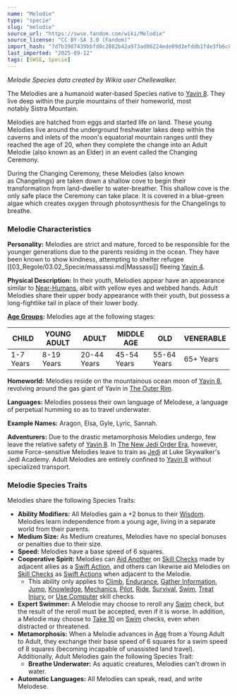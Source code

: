 ```yaml
---
name: "Melodie"
type: "specie"
slug: "melodie"
source_url: "https://swse.fandom.com/wiki/Melodie"
source_license: "CC BY-SA 3.0 (Fandom)"
import_hash: "7d7b3987439bbfd0c2882b42a973ad06224ede09d3efddb1fde3fb6c8278a89c"
last_imported: "2025-09-12"
tags: [SWSE, Specie]
---
```

*Melodie Species data created by Wikia user Chellewalker.*

The Melodies are a humanoid water-based Species native to [Yavin 8](https://swse.fandom.com/wiki/Yavin_8). They live deep within the purple mountains of their homeworld, most notably Sistra Mountain.

Melodies are hatched from eggs and started life on land. These young Melodies live around the underground freshwater lakes deep within the caverns and inlets of the moon's equatorial mountain ranges until they reached the age of 20, when they complete the change into an Adult Melodie (also known as an Elder) in an event called the Changing Ceremony.

During the Changing Ceremony, these Melodies (also known as Changelings) are taken down a shallow cove to begin their transformation from land-dweller to water-breather. This shallow cove is the only safe place the Ceremony can take place. It is covered in a blue-green algae which creates oxygen through photosynthesis for the Changelings to breathe.

### Melodie Characteristics
**Personality:** Melodies are strict and mature, forced to be responsible for the younger generations due to the parents residing in the ocean. They have been known to show kindness, attempting to shelter refugee [[03_Regole/03.02_Specie/massassi.md|Massassi]] fleeing [Yavin 4](https://swse.fandom.com/wiki/Yavin_4).

**Physical Description:** In their youth, Melodies appear have an appearance similar to [Near-Humans](https://swse.fandom.com/wiki/Near-Humans), albit with yellow eyes and webbed hands. Adult Melodies share their upper body appearance with their youth, but possess a long-fightlike tail in place of their lower body.

**[Age Groups](https://swse.fandom.com/wiki/Age_Groups):** Melodies age at the following stages:

| CHILD | YOUNG ADULT | ADULT | MIDDLE AGE | OLD | VENERABLE |
| --- | --- | --- | --- | --- | --- |
| 1-7 Years | 8-19 Years | 20-44 Years | 45-54 Years | 55-64 Years | 65+ Years |

**Homeworld:** Melodies reside on the mountainous ocean moon of [Yavin 8](https://swse.fandom.com/wiki/Yavin_8), revolving around the gas giant of Yavin in [The Outer Rim](https://swse.fandom.com/wiki/The_Outer_Rim).

**Languages:** Melodies possess their own language of Melodese, a language of perpetual humming so as to travel underwater.

**Example Names:** Aragon, Elsa, Gyle, Lyric, Sannah.

**Adventurers:** Due to the drastic metamorphosis Melodies undergo, few leave the relative safety of [Yavin 8](https://swse.fandom.com/wiki/Yavin_8). In [The New Jedi Order Era](https://swse.fandom.com/wiki/The_New_Jedi_Order_Era), however, some Force-sensitive Melodies leave to train as [Jedi](https://swse.fandom.com/wiki/Jedi) at Luke Skywalker's Jedi Academy. Adult Melodies are entirely confined to [Yavin 8](https://swse.fandom.com/wiki/Yavin_8) without specialized transport.
### Melodie Species Traits
Melodies share the following Species Traits:
- **Ability Modifiers:** All Melodies gain a +2 bonus to their [Wisdom](https://swse.fandom.com/wiki/Wisdom). Melodies learn independence from a young age, living in a separate world from their parents.
- **Medium Size:** As Medium creatures, Melodies have no special bonuses or penalties due to their size.
- **Speed:** Melodies have a base speed of 6 squares.
- **Cooperative Spirit:** Melodies can [Aid Another](https://swse.fandom.com/wiki/Aid_Another) on [Skill Checks](https://swse.fandom.com/wiki/Skill_Checks) made by adjacent allies as a [Swift Action](https://swse.fandom.com/wiki/Swift_Action), and others can likewise aid Melodies on [Skill Checks](https://swse.fandom.com/wiki/Skill_Checks) as [Swift Actions](https://swse.fandom.com/wiki/Swift_Actions) when adjacent to the Melodie.
    - This ability only applies to [Climb](https://swse.fandom.com/wiki/Climb), [Endurance](https://swse.fandom.com/wiki/Endurance), [Gather Information](https://swse.fandom.com/wiki/Gather_Information), [Jump](https://swse.fandom.com/wiki/Jump), [Knowledge](https://swse.fandom.com/wiki/Knowledge), [Mechanics](https://swse.fandom.com/wiki/Mechanics), [Pilot](https://swse.fandom.com/wiki/Pilot), [Ride](https://swse.fandom.com/wiki/Ride), [Survival](https://swse.fandom.com/wiki/Survival), [Swim](https://swse.fandom.com/wiki/Swim), [Treat Injury](https://swse.fandom.com/wiki/Treat_Injury), or [Use Computer](https://swse.fandom.com/wiki/Use_Computer) skill checks.
- **Expert Swimmer:** A Melodie may choose to reroll any [Swim](https://swse.fandom.com/wiki/Swim) check, but the result of the reroll must be accepted, even if it is worse. In addition, a Melodie may choose to [Take 10](https://swse.fandom.com/wiki/Take_10) on [Swim](https://swse.fandom.com/wiki/Swim) checks, even when distracted or threatened.
- **Metamorphosis:** When a Melodie advances in [Age](https://swse.fandom.com/wiki/Age) from a Young Adult to Adult, they exchange their base speed of 6 squares for a swim speed of 8 squares (becoming incapable of unassisted land travel). Additionally, Adult Melodies gain the following Species Trait:
    - **Breathe Underwater:** As aquatic creatures, Melodies can't drown in water.
- **Automatic Languages:** All Melodies can speak, read, and write Melodese.